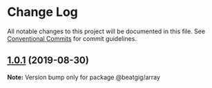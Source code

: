# Change Log

All notable changes to this project will be documented in this file.
See [Conventional Commits](https://conventionalcommits.org) for commit guidelines.

## [1.0.1](https://github.com/beatgig/midi/compare/@beatgig/array@1.0.0...@beatgig/array@1.0.1) (2019-08-30)

**Note:** Version bump only for package @beatgig/array

